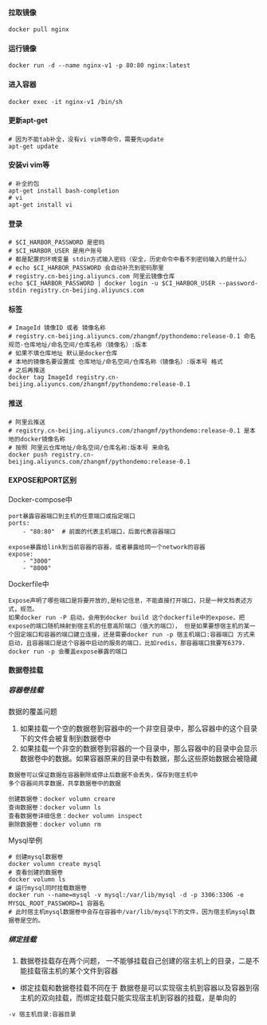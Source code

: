 #### 拉取镜像

```
docker pull nginx
```

#### 运行镜像

```
docker run -d --name nginx-v1 -p 80:80 nginx:latest
```

#### 进入容器

```
docker exec -it nginx-v1 /bin/sh
```

#### 更新apt-get

```
# 因为不能tab补全，没有vi vim等命令，需要先update
apt-get update
```

#### 安装vi vim等

```
# 补全的包
apt-get install bash-completion
# vi
apt-get install vi
```

#### 登录

```
# $CI_HARBOR_PASSWORD 是密码 
# $CI_HARBOR_USER 是用户账号
# 都是配置的环境变量 stdin方式输入密码（安全，历史命令中看不到密码输入的是什么）
# echo $CI_HARBOR_PASSWORD 会自动补充到密码那里
# registry.cn-beijing.aliyuncs.com 阿里云镜像仓库
echo $CI_HARBOR_PASSWORD | docker login -u $CI_HARBOR_USER --password-stdin registry.cn-beijing.aliyuncs.com
```

#### 标签

```
# ImageId 镜像ID 或者 镜像名称
# registry.cn-beijing.aliyuncs.com/zhangmf/pythondemo:release-0.1 命名规范-仓库地址/命名空间/仓库名称（镜像名）:版本
# 如果不填仓库地址 默认是docker仓库
# 本地的镜像名要设置成 仓库地址/命名空间/仓库名称（镜像名）:版本号 格式
# 之后再推送
docker tag ImageId registry.cn-beijing.aliyuncs.com/zhangmf/pythondemo:release-0.1
```

#### 推送

```
# 阿里云推送
# registry.cn-beijing.aliyuncs.com/zhangmf/pythondemo:release-0.1 是本地的docker镜像名称
# 按照 阿里云仓库地址/命名空间/仓库名称:版本号 来命名
docker push registry.cn-beijing.aliyuncs.com/zhangmf/pythondemo:release-0.1
```

#### EXPOSE和PORT区别

Docker-compose中

```
port暴露容器端口到主机的任意端口或指定端口
ports:
	- "80:80"  # 前面的代表主机端口，后面代表容器端口

expose暴露给link到当前容器的容器，或者暴露给同一个network的容器
expose:
	- "3000"
	- "8000"
```

Dockerfile中

```
Expose声明了哪些端口是将要开放的,是标记信息，不能直接打开端口，只是一种文档表述方式，规范。
如果docker run -P 启动，会用到docker build 这个dockerfile中的expose，把expose的端口随机映射到宿主机的任意高阶端口（值大的端口）， 但是如果要想宿主机的某一个固定端口和容器的端口建立连接，还是需要docker run -p 宿主机端口:容器端口 方式来启动，且容器端口是这个容器中启动的服务的端口，比如redis，那容器端口我要写6379.  docker run -p 会覆盖expose暴露的端口
```

#### 数据卷挂载

##### 容器卷挂载

数据的覆盖问题

1. 如果挂载一个空的数据卷到容器中的一个非空目录中，那么容器中的这个目录下的文件会被复制到数据卷中
2. 如果挂载一个非空的数据卷到容器的一个目录中，那么容器中的目录中会显示数据卷中的数据。如果容器原来的目录中有数据，那么这些原始数据会被隐藏

```
数据卷可以保证数据在容器删除或停止后数据不会丢失，保存到宿主机中
多个容器间共享数据，共享数据卷中的数据
```

```docker
创建数据卷：docker volumn creare 
查询数据卷：docker volumn ls
查看数据卷详细信息：docker volumn inspect 
删除数据卷：docker volumn rm
```

Mysql举例

```
# 创建mysql数据卷
docker volumn create mysql 
# 查看创建的数据卷
docker volumn ls
# 运行mysql同时挂载数据卷
docker run --name=mysql -v mysql:/var/lib/mysql -d -p 3306:3306 -e MYSQL_ROOT_PASSWORD=1 容器名
# 此时宿主机mysql数据卷中会存在容器中/var/lib/mysql下的文件，因为宿主机mysql数据卷是空的。
```

##### 绑定挂载

1. 数据卷挂载存在两个问题， 一不能够挂载自己创建的宿主机上的目录，二是不能挂载宿主机的某个文件到容器

- 绑定挂载和数据卷挂载不同在于 数据卷是可以实现宿主机到容器以及容器到宿主机的双向挂载，而绑定挂载只能实现宿主机到容器的挂载，是单向的

```
-v 宿主机目录:容器目录
```

